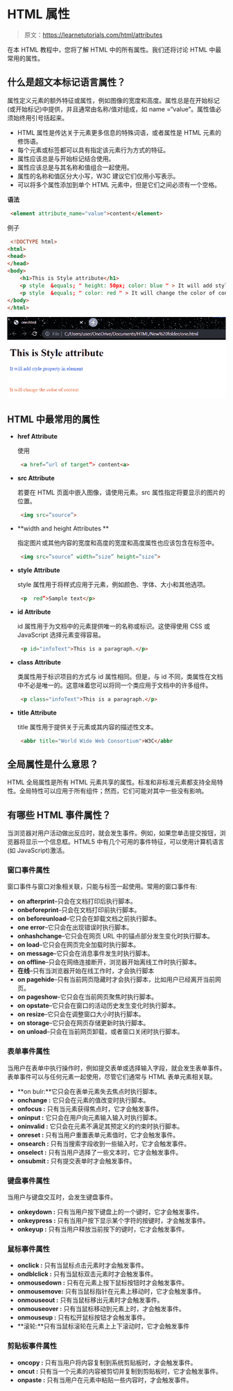 # HTML 属性

> 原文：<https://learnetutorials.com/html/attributes>

在本 HTML 教程中，您将了解 HTML 中的所有属性。我们还将讨论 HTML 中最常用的属性。

## 什么是超文本标记语言属性？

属性定义元素的额外特征或属性，例如图像的宽度和高度。属性总是在开始标记(或开始标记)中提供，并且通常由名称/值对组成，如 name =“value”。属性值必须始终用引号括起来。

*   HTML 属性是传达关于元素更多信息的特殊词语，或者属性是 HTML 元素的修饰语。
*   每个元素或标签都可以具有指定该元素行为方式的特征。
*   属性应该总是与开始标记结合使用。
*   属性应该总是与其名称和值组合一起使用。
*   属性的名称和值区分大小写，W3C 建议它们仅用小写表示。
*   可以将多个属性添加到单个 HTML 元素中，但是它们之间必须有一个空格。

**语法**

```html
 <element attribute_name="value">content</element> 

```

例子

```html
 <!DOCTYPE html> 
<html> 
<head> 
</head> 
<body> 
    <h1>This is Style attribute</h1> 
    <p style  &equals; " height: 50px; color: blue " > It will add style property in element</p> 
    <p style  &equals; " color: red " > It will change the color of content</p> 
</body> 
</html> 

```

![HTML - Introduction](img/de390d381759030361dcc894f5f0557b.png)

## HTML 中最常用的属性

*   **href Attribute**

    使用

    ```html
     <a href=”url of target”> content<a>
    ```

*   **src Attribute**

    若要在 HTML 页面中嵌入图像，请使用元素。src 属性指定将要显示的图片的位置。

    ```html
     <img src=”source”>
    ```

*   **width and height Attributes **

    指定图片或其他内容的宽度和高度的宽度和高度属性也应该包含在标签中。

    ```html
     <img src=”source” width=”size” height=”size”>
    ```

*   **style Attribute** 

    style 属性用于将样式应用于元素，例如颜色、字体、大小和其他选项。

    ```html
     <p  red”>Sample text</p>

    ```

*   **id Attribute** 

    id 属性用于为文档中的元素提供唯一的名称或标识。这使得使用 CSS 或 JavaScript 选择元素变得容易。

    ```html
     <p id="infoText">This is a paragraph.</p>

    ```

*   **class Attribute** 

    类属性用于标识项目的方式与 id 属性相同。但是，与 id 不同，类属性在文档中不必是唯一的。这意味着您可以将同一个类应用于文档中的许多组件。

    ```html
     <p class="infoText">This is a paragraph.</p>

    ```

*   **title Attribute** 

    title 属性用于提供关于元素或其内容的描述性文本。

    ```html
     <abbr title="World Wide Web Consortium">W3C</abbr

    ```

## 全局属性是什么意思？

HTML 全局属性是所有 HTML 元素共享的属性。标准和非标准元素都支持全局特性。全局特性可以应用于所有组件；然而，它们可能对其中一些没有影响。

## 有哪些 HTML 事件属性？

当浏览器对用户活动做出反应时，就会发生事件。例如，如果您单击提交按钮，浏览器将显示一个信息框。HTML5 中有几个可用的事件特征，可以使用计算机语言(如 JavaScript)激活。

### 窗口事件属性

窗口事件与窗口对象相关联，只能与标签一起使用。常用的窗口事件有:

*   **on afterprint**–只会在文档打印后执行脚本。
*   **onbeforeprint**–只会在文档打印前执行脚本。
*   **on beforeunload**–它只会在卸载文档之前执行脚本。
*   **one error**–它只会在出现错误时执行脚本。
*   **onhashchange**–它只会在网页 URL 中的锚点部分发生变化时执行脚本。
*   **on load**–它只会在网页完全加载时执行脚本。
*   **on message**–它只会在消息事件发生时执行脚本。
*   **on offline**–只会在网络连接断开，浏览器开始离线工作时执行脚本。
*   **在线**–只有当浏览器开始在线工作时，才会执行脚本
*   **on pagehide**–只有当前网页隐藏时才会执行脚本，比如用户已经离开当前网页。
*   **on pageshow**–它只会在当前网页聚焦时执行脚本。
*   **on opstate**–它只会在窗口的活动历史发生变化时执行脚本。
*   **on resize**–它只会在调整窗口大小时执行脚本。
*   **on storage**–它只会在网页存储更新时执行脚本。
*   **on unload**–只会在当前网页卸载，或者窗口关闭时执行脚本。

### 表单事件属性

当用户在表单中执行操作时，例如提交表单或选择输入字段，就会发生表单事件。表单事件可以与任何元素一起使用，尽管它们通常与 HTML 表单元素相关联。

*   **on bulr:**它只会在表单元素失去焦点时执行脚本。
*   **onchange :** 它只会在元素的值改变时执行脚本。
*   **onfocus :** 只有当元素获得焦点时，它才会触发事件。
*   **oninput :** 它只会在用户向元素输入输入时执行脚本。
*   **oninvalid :** 它只会在元素不满足其预定义的约束时执行脚本。
*   **onreset :** 只有当用户重置表单元素值时，它才会触发事件。
*   **onsearch :** 只有当搜索字段收到一些输入时，它才会触发事件。
*   **onselect :** 只有当用户选择了一些文本时，它才会触发事件。
*   **onsubmit :** 只有提交表单时才会触发事件。

### 键盘事件属性

当用户与键盘交互时，会发生键盘事件。

*   **onkeydown :** 只有当用户按下键盘上的一个键时，它才会触发事件。
*   **onkeypress :** 只有当用户按下显示某个字符的按键时，才会触发事件。
*   **onkeyup :** 只有当用户释放当前按下的键时，它才会触发事件。

### 鼠标事件属性

*   **onclick :** 只有当鼠标点击元素时才会触发事件。
*   **ondblclick :** 只有当鼠标双击元素时才会触发事件。
*   **onmousedown :** 只有在元素上按下鼠标按钮时才会触发事件。
*   **onmousemove:** 只有当鼠标指针在元素上移动时，它才会触发事件。
*   **onmouseout :** 只有当鼠标移出元素时才会触发事件。
*   **onmouseover :** 只有当鼠标移动到元素上时，才会触发事件。
*   **onmouseup :** 只有松开鼠标按钮才会触发事件。
*   **滚轮:**只有当鼠标滚轮在元素上上下滚动时，它才会触发事件

### 剪贴板事件属性

*   **oncopy :** 只有当用户将内容复制到系统剪贴板时，才会触发事件。
*   **oncut :** 只有当一个元素的内容被剪切并复制到剪贴板时，它才会触发事件。
*   **onpaste :** 只有当用户在元素中粘贴一些内容时，才会触发事件。